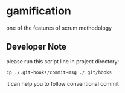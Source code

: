 # gamification
one of the features of scrum methodology 

## Developer Note
please run this script line in project directory:
```shell
cp ./.git-hooks/commit-msg ./.git/hooks
```
it can help you to follow conventional commit